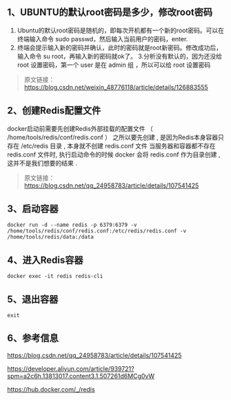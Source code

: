 ## 1、UBUNTU的默认root密码是多少，修改root密码

1. Ubuntu的默认root密码是随机的，即每次开机都有一个新的root密码。可以在终端输入命令 sudo passwd，然后输入当前用户的密码，enter.
2. 终端会提示输入新的密码并确认，此时的密码就是root新密码。修改成功后，输入命令 su root，再输入新的密码就ok了。
3.分析没有默认的，因为还没给 root 设置密码，第一个 user 是在 admin 组 ，所以可以给 root 设置密码 


> 原文链接：https://blog.csdn.net/weixin_48776118/article/details/126883555


## 2、创建Redis配置文件

docker启动前需要先创建Redis外部挂载的配置文件 （ /home/tools/redis/conf/redis.conf ）
之所以要先创建 , 是因为Redis本身容器只存在 /etc/redis 目录 , 本身就不创建 redis.conf 文件
当服务器和容器都不存在 redis.conf 文件时, 执行启动命令的时候 docker 会将 redis.conf 作为目录创建 , 这并不是我们想要的结果 .


> 原文链接：https://blog.csdn.net/qq_24958783/article/details/107541425

## 3、启动容器
```
docker run -d --name redis -p 6379:6379 -v /home/tools/redis/conf/redis.conf:/etc/redis/redis.conf -v /home/tools/redis/data:/data
```

## 4、进入Redis容器
```
docker exec -it redis redis-cli
```

## 5、退出容器
```
exit
```

## 6、参考信息

https://blog.csdn.net/qq_24958783/article/details/107541425

https://developer.aliyun.com/article/939721?spm=a2c6h.13813017.content3.1.507261d6MCg0vW

https://hub.docker.com/_/redis
